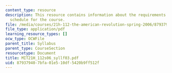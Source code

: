 ```yaml
---
content_type: resource
description: This resource contains information about the requirements and reading
  schedule for the course.
file: /media/courses/21h-112-the-american-revolution-spring-2006/879379407bfa01e510df5420b9ff512f_MIT21H_112s06_syllf03.pdf
file_type: application/pdf
learning_resource_types: []
ocw_type: OCWFile
parent_title: Syllabus
parent_type: CourseSection
resourcetype: Document
title: MIT21H_112s06_syllf03.pdf
uid: 87937940-7bfa-01e5-10df-5420b9ff512f
---
```

